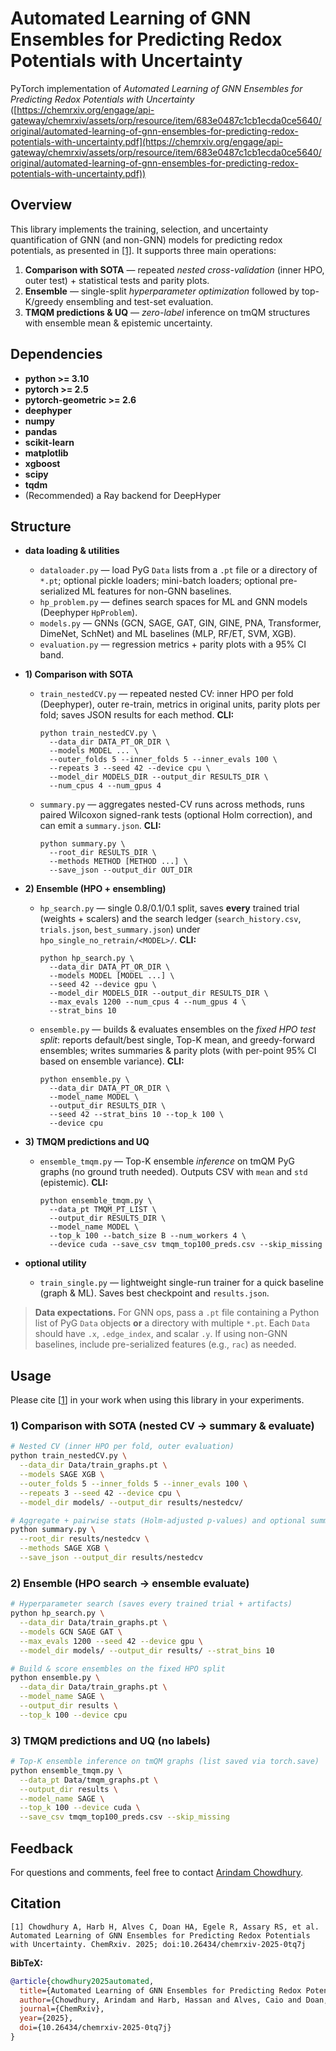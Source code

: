 # Automated Learning of GNN Ensembles for Predicting Redox Potentials with Uncertainty

PyTorch implementation of *Automated Learning of GNN Ensembles for Predicting Redox Potentials with Uncertainty* ([https://chemrxiv.org/engage/api-gateway/chemrxiv/assets/orp/resource/item/683e0487c1cb1ecda0ce5640/original/automated-learning-of-gnn-ensembles-for-predicting-redox-potentials-with-uncertainty.pdf](https://chemrxiv.org/engage/api-gateway/chemrxiv/assets/orp/resource/item/683e0487c1cb1ecda0ce5640/original/automated-learning-of-gnn-ensembles-for-predicting-redox-potentials-with-uncertainty.pdf))

## Overview

This library implements the training, selection, and uncertainty quantification of GNN (and non-GNN) models for predicting redox potentials, as presented in [\[1\]](#citation).
It supports three main operations:

1. **Comparison with SOTA** — repeated *nested cross-validation* (inner HPO, outer test) + statistical tests and parity plots.
2. **Ensemble** — single-split *hyperparameter optimization* followed by top-K/greedy ensembling and test-set evaluation.
3. **TMQM predictions & UQ** — *zero-label* inference on tmQM structures with ensemble mean & epistemic uncertainty.

## Dependencies

* **python >= 3.10**
* **pytorch >= 2.5**
* **pytorch-geometric >= 2.6**
* **deephyper**
* **numpy**
* **pandas**
* **scikit-learn**
* **matplotlib**
* **xgboost**
* **scipy**
* **tqdm**
* (Recommended) a Ray backend for DeepHyper

## Structure

* **data loading & utilities**

  * `dataloader.py` — load PyG `Data` lists from a `.pt` file or a directory of `*.pt`; optional pickle loaders; mini-batch loaders; optional pre-serialized ML features for non-GNN baselines.
  * `hp_problem.py` — defines search spaces for ML and GNN models (Deephyper `HpProblem`).
  * `models.py` — GNNs (GCN, SAGE, GAT, GIN, GINE, PNA, Transformer, DimeNet, SchNet) and ML baselines (MLP, RF/ET, SVM, XGB).
  * `evaluation.py` — regression metrics + parity plots with a 95% CI band.

* **1) Comparison with SOTA**

  * `train_nestedCV.py` — repeated nested CV: inner HPO per fold (Deephyper), outer re-train, metrics in original units, parity plots per fold; saves JSON results for each method.
    **CLI:**

    ```
    python train_nestedCV.py \
      --data_dir DATA_PT_OR_DIR \
      --models MODEL ... \
      --outer_folds 5 --inner_folds 5 --inner_evals 100 \
      --repeats 3 --seed 42 --device cpu \
      --model_dir MODELS_DIR --output_dir RESULTS_DIR \
      --num_cpus 4 --num_gpus 4
    ```
  * `summary.py` — aggregates nested-CV runs across methods, runs paired Wilcoxon signed-rank tests (optional Holm correction), and can emit a `summary.json`.
    **CLI:**

    ```
    python summary.py \
      --root_dir RESULTS_DIR \
      --methods METHOD [METHOD ...] \
      --save_json --output_dir OUT_DIR
    ```

* **2) Ensemble (HPO + ensembling)**

  * `hp_search.py` — single 0.8/0.1/0.1 split, saves **every** trained trial (weights + scalers) and the search ledger (`search_history.csv`, `trials.json`, `best_summary.json`) under `hpo_single_no_retrain/<MODEL>/`.
    **CLI:**

    ```
    python hp_search.py \
      --data_dir DATA_PT_OR_DIR \
      --models MODEL [MODEL ...] \
      --seed 42 --device gpu \
      --model_dir MODELS_DIR --output_dir RESULTS_DIR \
      --max_evals 1200 --num_cpus 4 --num_gpus 4 \
      --strat_bins 10
    ```
  * `ensemble.py` — builds & evaluates ensembles on the *fixed HPO test split*: reports default/best single, Top-K mean, and greedy-forward ensembles; writes summaries & parity plots (with per-point 95% CI based on ensemble variance).
    **CLI:**

    ```
    python ensemble.py \
      --data_dir DATA_PT_OR_DIR \
      --model_name MODEL \
      --output_dir RESULTS_DIR \
      --seed 42 --strat_bins 10 --top_k 100 \
      --device cpu
    ```

* **3) TMQM predictions and UQ**

  * `ensemble_tmqm.py` — Top-K ensemble *inference* on tmQM PyG graphs (no ground truth needed). Outputs CSV with `mean` and `std` (epistemic).
    **CLI:**

    ```
    python ensemble_tmqm.py \
      --data_pt TMQM_PT_LIST \
      --output_dir RESULTS_DIR \
      --model_name MODEL \
      --top_k 100 --batch_size B --num_workers 4 \
      --device cuda --save_csv tmqm_top100_preds.csv --skip_missing
    ```

* **optional utility**

  * `train_single.py` — lightweight single-run trainer for a quick baseline (graph & ML). Saves best checkpoint and `results.json`.

> **Data expectations.** For GNN ops, pass a `.pt` file containing a Python list of PyG `Data` objects **or** a directory with multiple `*.pt`. Each `Data` should have `.x`, `.edge_index`, and scalar `.y`. If using non-GNN baselines, include pre-serialized features (e.g., `rac`) as needed.

## Usage

Please cite \[[1](#citation)] in your work when using this library in your experiments.

### 1) Comparison with SOTA (nested CV → summary & evaluate)

```bash
# Nested CV (inner HPO per fold, outer evaluation)
python train_nestedCV.py \
  --data_dir Data/train_graphs.pt \
  --models SAGE XGB \
  --outer_folds 5 --inner_folds 5 --inner_evals 100 \
  --repeats 3 --seed 42 --device cpu \
  --model_dir models/ --output_dir results/nestedcv/
```

```bash
# Aggregate + pairwise stats (Holm-adjusted p-values) and optional summary.json
python summary.py \
  --root_dir results/nestedcv \
  --methods SAGE XGB \
  --save_json --output_dir results/nestedcv
```

### 2) Ensemble (HPO search → ensemble evaluate)

```bash
# Hyperparameter search (saves every trained trial + artifacts)
python hp_search.py \
  --data_dir Data/train_graphs.pt \
  --models GCN SAGE GAT \
  --max_evals 1200 --seed 42 --device gpu \
  --model_dir models/ --output_dir results/ --strat_bins 10
```

```bash
# Build & score ensembles on the fixed HPO split
python ensemble.py \
  --data_dir Data/train_graphs.pt \
  --model_name SAGE \
  --output_dir results \
  --top_k 100 --device cpu
```

### 3) TMQM predictions and UQ (no labels)

```bash
# Top-K ensemble inference on tmQM graphs (list saved via torch.save)
python ensemble_tmqm.py \
  --data_pt Data/tmqm_graphs.pt \
  --output_dir results \
  --model_name SAGE \
  --top_k 100 --device cuda \
  --save_csv tmqm_top100_preds.csv --skip_missing
```

## Feedback

For questions and comments, feel free to contact [Arindam Chowdhury](mailto:chowdhurya1@ornl.gov).

## Citation

```
[1] Chowdhury A, Harb H, Alves C, Doan HA, Egele R, Assary RS, et al. Automated Learning of GNN Ensembles for Predicting Redox Potentials with Uncertainty. ChemRxiv. 2025; doi:10.26434/chemrxiv-2025-0tq7j
```

**BibTeX:**

```bibtex
@article{chowdhury2025automated,
  title={Automated Learning of GNN Ensembles for Predicting Redox Potentials with Uncertainty},
  author={Chowdhury, Arindam and Harb, Hassan and Alves, Caio and Doan, Hieu Anh and Egele, Romain and Assary, Rajeev Surendran and Balaprakash, Prasanna},
  journal={ChemRxiv},
  year={2025},
  doi={10.26434/chemrxiv-2025-0tq7j}
}
```
